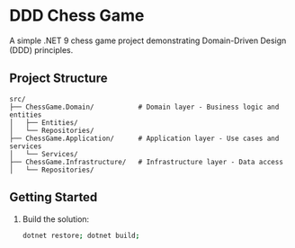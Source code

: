 # DDD Chess Game

A simple .NET 9 chess game project demonstrating Domain-Driven Design (DDD) principles.

## Project Structure

```
src/
├── ChessGame.Domain/           # Domain layer - Business logic and entities
│   ├── Entities/
│   └── Repositories/
├── ChessGame.Application/      # Application layer - Use cases and services
│   └── Services/
├── ChessGame.Infrastructure/   # Infrastructure layer - Data access
│   └── Repositories/
```

## Getting Started

1. Build the solution:

   ```bash
   dotnet restore; dotnet build;
   ```
